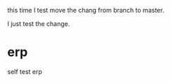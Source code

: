 this time I test move the chang from branch to master.




I just test the change.

erp
===

self test erp
